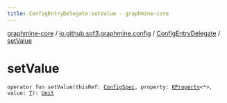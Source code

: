 ```yaml
---
title: ConfigEntryDelegate.setValue - graphmine-core
---
```


[graphmine-core](../../index.html) / [io.github.sof3.graphmine.config](../index.html) / [ConfigEntryDelegate](index.html) / [setValue](./set-value.html)

# setValue

`operator fun setValue(thisRef: `[`ConfigSpec`](../-config-spec/index.html)`, property: `[`KProperty`](https://kotlinlang.org/api/latest/jvm/stdlib/kotlin.reflect/-k-property/index.html)`<*>, value: `[`T`](index.html#T)`): `[`Unit`](https://kotlinlang.org/api/latest/jvm/stdlib/kotlin/-unit/index.html)